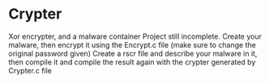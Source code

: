 # Crypter
Xor encrypter, and a malware container
Project still incomplete.
Create your malware, then encrypt it using the Encrypt.c file (make sure to change the original password given)
Create a rscr file and describe your malware in it, then compile it and compile the result again with the crypter generated by Crypter.c file
